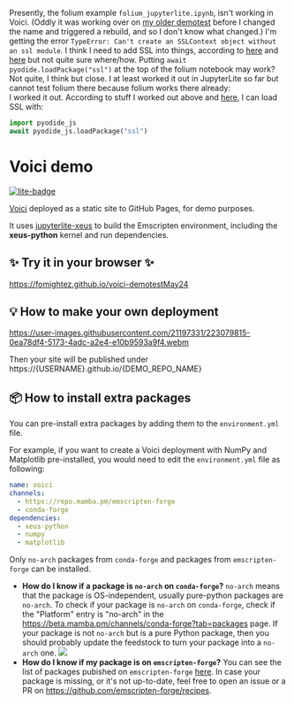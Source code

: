 Presently, the folium example `folium_jupyterlite.ipynb`, isn't working in Voici. (Oddly it was working over on [my older demotest](https://github.com/fomightez/voici-demotestBASEDonOLDrepo) before I changed the name and triggered a rebuild, and so I don't know what changed.) I'm getting the error `TypeError: Can't create an SSLContext object without an ssl module`. I think I need to add SSL into things, according to [here](https://github.com/pyodide/pyodide/issues/529#issuecomment-1542971001) and [here](https://pyodide.org/en/stable/usage/wasm-constraints.html#optional-modules) but not quite sure where/how.  Putting `await pyodide.loadPackage("ssl")` at the top of the folium notebook may work? Not quite, I think but close. I at least worked it out in JupyterLite so far but cannot test folium there because folium works there already:  
I worked it out. According to stuff I worked out above and [here](https://pyodide.org/en/stable/usage/loading-packages.html#how-to-chose-between-micropip-install-and-pyodide-loadpackage), I can load SSL with:

```python 
import pyodide_js
await pyodide_js.loadPackage("ssl")
``` 

# Voici demo

[![lite-badge](https://jupyterlite.rtfd.io/en/latest/_static/badge.svg)](https://fomightez.github.io/voici-demotestMay24)

[Voici](https://github.com/voila-dashboards/voici) deployed as a static site to GitHub Pages, for demo purposes.

It uses [jupyterlite-xeus](https://github.com/jupyterlite/xeus) to build the Emscripten environment, including the **xeus-python** kernel and run dependencies.

## ✨ Try it in your browser ✨

https://fomightez.github.io/voici-demotestMay24

## 💡 How to make your own deployment

https://user-images.githubusercontent.com/21197331/223079815-0ea78df4-5173-4adc-a2e4-e10b9593a9f4.webm

Then your site will be published under https://{USERNAME}.github.io/{DEMO_REPO_NAME}

## 📦 How to install extra packages

You can pre-install extra packages by adding them to the ``environment.yml`` file.

For example, if you want to create a Voici deployment with NumPy and Matplotlib pre-installed, you would need to edit the ``environment.yml`` file as following:

```yml
name: voici
channels:
  - https://repo.mamba.pm/emscripten-forge
  - conda-forge
dependencies:
  - xeus-python
  - numpy
  - matplotlib
```

Only ``no-arch`` packages from ``conda-forge`` and packages from ``emscripten-forge`` can be installed.
- **How do I know if a package is ``no-arch`` on ``conda-forge``?** ``no-arch`` means that the package is OS-independent, usually pure-python packages are ``no-arch``. To check if your package is ``no-arch`` on ``conda-forge``, check if the "Platform" entry is "no-arch" in the https://beta.mamba.pm/channels/conda-forge?tab=packages page. If your package is not ``no-arch`` but is a pure Python package, then you should probably update the feedstock to turn your package into a ``no-arch`` one.
![](https://raw.githubusercontent.com/jupyterlite/xeus-python-demo/main/noarch.png)
- **How do I know if my package is on ``emscripten-forge``?** You can see the list of packages pubished on ``emscripten-forge`` [here](https://beta.mamba.pm/channels/emscripten-forge?tab=packages). In case your package is missing, or it's not up-to-date, feel free to open an issue or a PR on https://github.com/emscripten-forge/recipes.
